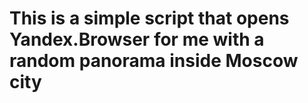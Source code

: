 # This is a simple script that opens Yandex.Browser for me with a random panorama inside Moscow city
